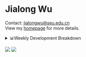 #  Jialong Wu

Contact: jialongwu@seu.edu.cn<br>
View my [homepage](https://callanwu.github.io/) for more details.

<details><summary>📊Weekly Development Breakdown</summary>

<!--START_SECTION:waka-->

```txt
From: 12 November 2024 - To: 19 November 2024

Total Time: 15 hrs 56 mins

Python     10 hrs 34 mins  ████████████████▓░░░░░░░░   66.37 %
JSON       3 hrs 38 mins   █████▓░░░░░░░░░░░░░░░░░░░   22.86 %
Other      55 mins         █▒░░░░░░░░░░░░░░░░░░░░░░░   05.83 %
Bash       39 mins         █░░░░░░░░░░░░░░░░░░░░░░░░   04.17 %
CSV        7 mins          ▒░░░░░░░░░░░░░░░░░░░░░░░░   00.76 %
```

<!--END_SECTION:waka-->

[![wakatime](https://wakatime.com/badge/user/c6720b29-9431-4a60-bc9d-e1fb2b6bd65f.svg)](https://wakatime.com/@c6720b29-9431-4a60-bc9d-e1fb2b6bd65f)
</details>

[![](https://img.shields.io/badge/Google%20Scholar-4385FE.svg?&color=d6d6d6&style=flat-square&logo=google-scholar)](https://scholar.google.com/citations?user=6eg2m4YAAAAJ)
![](https://komarev.com/ghpvc/?username=callanwu)
